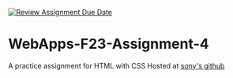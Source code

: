 [![Review Assignment Due Date](https://classroom.github.com/assets/deadline-readme-button-24ddc0f5d75046c5622901739e7c5dd533143b0c8e959d652212380cedb1ea36.svg)](https://classroom.github.com/a/4tKarLeg)
# WebApps-F23-Assignment-4
A practice assignment for HTML with CSS
Hosted at <a href=" https://44-563-webapps-f23.github.io/44563-webapps-f23-assignment4-sony-valeti/">sony's github</a>
